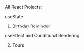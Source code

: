 All React Projects:

useState

1.  Birthday Reminder

useEffect and Conditional Rendering 

2. Tours
